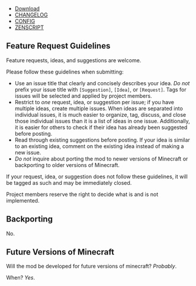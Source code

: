* [Download](https://minecraft.curseforge.com/projects/artisan-worktables)
* [CHANGELOG](http://artisan-worktables.readthedocs.io/en/latest/changelog/)
* [CONFIG](http://artisan-worktables.readthedocs.io/en/latest/configuration/)
* [ZENSCRIPT](http://artisan-worktables.readthedocs.io/en/latest/recipes/gettingstarted/)

## Feature Request Guidelines

Feature requests, ideas, and suggestions are welcome.

Please follow these guidelines when submitting:

* Use an issue title that clearly and concisely describes your idea. *Do not* prefix your issue title with `[Suggestion]`, `[Idea]`, or `[Request]`. Tags for issues will be selected and applied by project members.
* Restrict to *one* request, idea, or suggestion per issue; if you have multiple ideas, create multiple issues. When ideas are separated into individual issues, it is much easier to organize, tag, discuss, and close those individual issues than it is a list of ideas in one issue. Additionally, it is easier for others to check if their idea has already been suggested before posting.
* Read through existing suggestions before posting. If your idea is similar to an existing idea, comment on the existing idea instead of making a new issue.
* *Do not* inquire about porting the mod to newer versions of Minecraft or backporting to older versions of Minecraft.

If your request, idea, or suggestion does not follow these guidelines, it will be tagged as such and may be immediately closed.

Project members reserve the right to decide what is and is not implemented.

## Backporting

No.

## Future Versions of Minecraft

Will the mod be developed for future versions of minecraft? *Probably*.

When? *Yes*.
